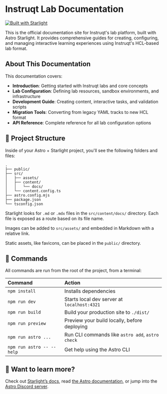 # Instruqt Lab Documentation

[![Built with Starlight](https://astro.badg.es/v2/built-with-starlight/tiny.svg)](https://starlight.astro.build)

This is the official documentation site for Instruqt's lab platform, built with Astro Starlight. It provides comprehensive guides for creating, configuring, and managing interactive learning experiences using Instruqt's HCL-based lab format.

## About This Documentation

This documentation covers:

- **Introduction**: Getting started with Instruqt labs and core concepts
- **Lab Configuration**: Defining lab resources, sandbox environments, and infrastructure
- **Development Guide**: Creating content, interactive tasks, and validation scripts
- **Migration Tools**: Converting from legacy YAML tracks to new HCL format
- **API Reference**: Complete reference for all lab configuration options

## 🚀 Project Structure

Inside of your Astro + Starlight project, you'll see the following folders and files:

```
.
├── public/
├── src/
│   ├── assets/
│   ├── content/
│   │   └── docs/
│   └── content.config.ts
├── astro.config.mjs
├── package.json
└── tsconfig.json
```

Starlight looks for `.md` or `.mdx` files in the `src/content/docs/` directory. Each file is exposed as a route based on its file name.

Images can be added to `src/assets/` and embedded in Markdown with a relative link.

Static assets, like favicons, can be placed in the `public/` directory.

## 🧞 Commands

All commands are run from the root of the project, from a terminal:

| Command                   | Action                                           |
| :------------------------ | :----------------------------------------------- |
| `npm install`             | Installs dependencies                            |
| `npm run dev`             | Starts local dev server at `localhost:4321`      |
| `npm run build`           | Build your production site to `./dist/`          |
| `npm run preview`         | Preview your build locally, before deploying     |
| `npm run astro ...`       | Run CLI commands like `astro add`, `astro check` |
| `npm run astro -- --help` | Get help using the Astro CLI                     |

## 👀 Want to learn more?

Check out [Starlight’s docs](https://starlight.astro.build/), read [the Astro documentation](https://docs.astro.build), or jump into the [Astro Discord server](https://astro.build/chat).
